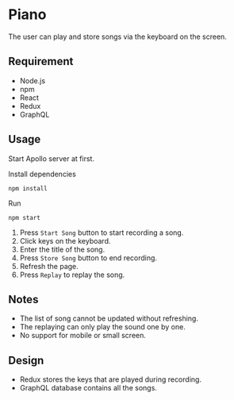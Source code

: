 # Piano

The user can play and store songs via the keyboard on the screen.

## Requirement

* Node.js
* npm
* React
* Redux
* GraphQL

## Usage

Start Apollo server at first.

Install dependencies

`
npm install
`

Run

`
npm start
`

1. Press `Start Song` button to start recording a song. 
2. Click keys on the keyboard.
3. Enter the title of the song.
4. Press `Store Song` button to end recording.
5. Refresh the page.
6. Press `Replay` to replay the song.

## Notes

* The list of song cannot be updated without refreshing.
* The replaying can only play the sound one by one.
* No support for mobile or small screen.

## Design

* Redux stores the keys that are played during recording.
* GraphQL database contains all the songs.
